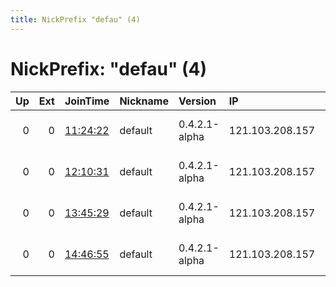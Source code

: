 ```yaml
---
title: NickPrefix "defau" (4)
---
```


# NickPrefix: "defau" (4)

|   Up |   Ext | JoinTime                                                                                            | Nickname   | Version       | IP              | AS                               | CC   |   ORp |   Dirp | OS      | Contact   |   eFamMembers |
|-----:|------:|:----------------------------------------------------------------------------------------------------|:-----------|:--------------|:----------------|:---------------------------------|:-----|------:|-------:|:--------|:----------|--------------:|
|    0 |     0 | [11:24:22](https://metrics.torproject.org/rs.html#details/9940BCD0E96B684B861954F2D212348035833574) | default    | 0.4.2.1-alpha | 121.103.208.157 | So-net Entertainment Corporation | jp   | 15492 |      0 | Windows | None      |             1 |
|    0 |     0 | [12:10:31](https://metrics.torproject.org/rs.html#details/B56B2BA9388170D61952D564767365F8BBCE6B5D) | default    | 0.4.2.1-alpha | 121.103.208.157 | So-net Entertainment Corporation | jp   | 15492 |      0 | Windows | None      |             1 |
|    0 |     0 | [13:45:29](https://metrics.torproject.org/rs.html#details/E9067CB4523B412F9408DC92139BC58D7EE2A9A3) | default    | 0.4.2.1-alpha | 121.103.208.157 | So-net Entertainment Corporation | jp   | 15492 |      0 | Windows | None      |             1 |
|    0 |     0 | [14:46:55](https://metrics.torproject.org/rs.html#details/1FC25C9ECEC4AFF66CA89B76D053AAC37BB08EDE) | default    | 0.4.2.1-alpha | 121.103.208.157 | So-net Entertainment Corporation | jp   | 15492 |      0 | Windows | None      |             1 |
